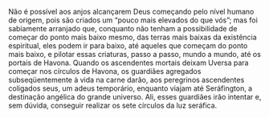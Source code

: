 ﻿Não é possível aos anjos alcançarem Deus começando pelo nível humano de origem, pois são criados um “pouco mais elevados do que vós”; mas foi sabiamente arranjado que, conquanto não tenham a possibilidade de começar do ponto mais baixo mesmo, das terras mais baixas da existência espiritual, eles podem ir para baixo, até aqueles que começam do ponto mais baixo, e pilotar essas criaturas, passo a passo, mundo a mundo, até os portais de Havona. Quando os ascendentes mortais deixam Uversa para começar nos círculos de Havona, os guardiães agregados subseqüentemente à vida na carne darão, aos peregrinos ascendentes coligados seus, um adeus temporário, enquanto viajam até Seráfington, a destinação angélica do grande universo. Ali, esses guardiães irão intentar e, sem dúvida, conseguir realizar os sete círculos da luz seráfica.